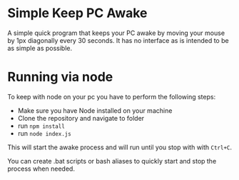 # Simple Keep PC Awake

A simple quick program that keeps your PC awake by moving your mouse by 1px diagonally every 30 seconds. It has no interface as is intended to be as simple as possible.

# Running via node

To keep with node on your pc you have to perform the following steps:
- Make sure you have Node installed on your machine
- Clone the repository and navigate to folder
- run `npm install`
- run `node index.js`

This will start the awake process and will run until you stop with with `Ctrl+C`.

You can create .bat scripts or bash aliases to quickly start and stop the process when needed.
